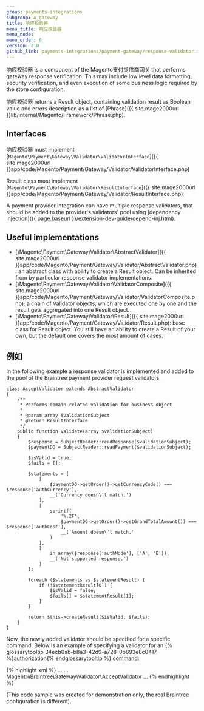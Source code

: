 ```yaml
---
group: payments-integrations
subgroup: A_gateway
title: 响应校验器
menu_title: 响应校验器
menu_node:
menu_order: 6
version: 2.0
github_link: payments-integrations/payment-gateway/response-validator.md
---
```


响应校验器 is a component of the Magento支付提供商网关 that performs gateway response verification. This may include low level data formatting, security verification, and even execution of some business logic required by the store configuration.

响应校验器 returns a Result object, containing validation result as Boolean value and errors description as a list of [Phrase]({{ site.mage2000url }}lib/internal/Magento/Framework/Phrase.php).

## Interfaces
响应校验器 must implement [`Magento\Payment\Gateway\Validator\ValidatorInterface`]({{ site.mage2000url }}app/code/Magento/Payment/Gateway/Validator/ValidatorInterface.php)

Result class must implement [`Magento\Payment\Gateway\Validator\ResultInterface`]({{ site.mage2000url }}app/code/Magento/Payment/Gateway/Validator/ResultInterface.php)

A payment provider integration can have multiple response validators, that should be added to the provider's validators' pool using [dependency injection]({{ page.baseurl }}/extension-dev-guide/depend-inj.html).


## Useful implementations

* [\Magento\Payment\Gateway\Validator\AbstractValidator]({{ site.mage2000url }}app/code/Magento/Payment/Gateway/Validator/AbstractValidator.php): an abstract class with ability to create a Result object. Can be inherited from by particular response validator implementations.
* [\Magento\Payment\Gateway\Validator\ValidatorComposite]({{ site.mage2000url }}app/code/Magento/Payment/Gateway/Validator/ValidatorComposite.php): a chain of Validator objects, which are executed one by one and the result gets aggregated into one Result object.
* [\Magento\Payment\Gateway\Validator\Result]({{ site.mage2000url }}app/code/Magento/Payment/Gateway/Validator/Result.php): base class for Result object. You still have an ability to create a Result of your own, but the default one covers the most amount of cases.

## 例如

In the following example a response validator is implemented and added to the pool of the Braintree payment provider request validators.  

``` php?start_inline=1
class AcceptValidator extends AbstractValidator
{
    /**
     * Performs domain-related validation for business object
     *
     * @param array $validationSubject
     * @return ResultInterface
     */
    public function validate(array $validationSubject)
    {
        $response = SubjectReader::readResponse($validationSubject);
        $paymentDO = SubjectReader::readPayment($validationSubject);

        $isValid = true;
        $fails = [];

        $statements = [
            [
                $paymentDO->getOrder()->getCurrencyCode() === $response['authCurrency'],
                __('Currency doesn\'t match.')
            ],
            [
                sprintf(
                    '%.2F',
                    $paymentDO->getOrder()->getGrandTotalAmount()) === $response['authCost'],
                    __('Amount doesn\'t match.'
                )
            ],
            [
                in_array($response['authMode'], ['A', 'E']),
                __('Not supported response.')
            ]
        ];

        foreach ($statements as $statementResult) {
            if (!$statementResult[0]) {
                $isValid = false;
                $fails[] = $statementResult[1];
            }
        }

        return $this->createResult($isValid, $fails);
    }
}
```

Now, the newly added validator should be specified for a specific command. Below is an example of specifying a validator for an {% glossarytooltip 34ecb0ab-b8a3-42d9-a728-0b893e8c0417 %}authorization{% endglossarytooltip %} command:

{% highlight xml %}
...
<virtualType name="BraintreeAuthorizeCommand" type="Magento\Payment\Gateway\Command\GatewayCommand">
    <arguments>
        ...
        <argument name="validator" xsi:type="object">Magento\Braintree\Gateway\Validator\AcceptValidator</argument>
    </arguments>
</virtualType>
...
{% endhighlight %}

(This code sample was created for demonstration only, the real Braintree configuration is different).
